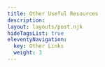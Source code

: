 ```yaml
---
title: Other Useful Resources
description: 
layout: layouts/post.njk
hideTagsList: true
eleventyNavigation:
  key: Other Links
  weight: 3
---
```

